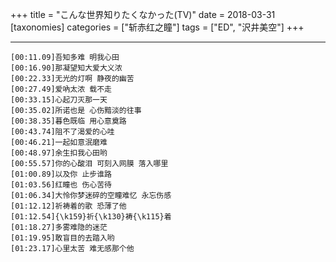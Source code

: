 +++
title = "こんな世界知りたくなかった(TV)"
date = 2018-03-31
[taxonomies]
categories = ["斩赤红之瞳"]
tags = ["ED", "沢井美空"]
+++

<div id="player"></div>
<script type="text/javascript" src="https://player.dogecloud.com/js/loader"></script>
<script type="text/javascript">
var player = new DogePlayer({
    container: document.getElementById('player'),
    userId: 1001,
    vcode: '77683f2766986221',
    autoPlay: false
});
</script>

<!-- more -->

---

<meting-js server="netease"	type="song"	id="28854949"/>

```lrc
[00:11.09]吾知多难 明我心田
[00:16.90]那凝望知大爱大义浓
[00:22.33]无光的灯啊 静夜的幽苦
[00:27.49]爱吶太浓 载不走
[00:33.15]心起刀灭那一天
[00:35.02]所诺也是 心伤黯淡的往事
[00:38.35]暮色既临 用心意奠路
[00:43.74]阻不了渴爱的心哇
[00:46.21]一起如意泯磨难
[00:48.97]余生扣我心田哟
[00:55.57]你的心酸泪 可刻入网膜 落入哪里
[01:00.89]以及你 止步谁路
[01:03.56]红瞳也 伤心苦待
[01:06.34]大怜你梦迷碎的空瞳难忆 永忘伤感
[01:12.12]祈祷着的歌 恐薄了他
[01:12.54]{\k159}祈{\k130}祷{\k115}着
[01:18.27]多雾难隐的迷茫
[01:19.95]敢盲目的去踏入哟
[01:23.17]心里太苦 难无感那个他
```
